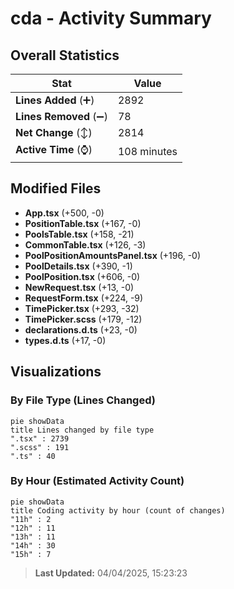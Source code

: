 # cda - Activity Summary 

## Overall Statistics

| Stat                   | Value                                                             |
| ---------------------- | ----------------------------------------------------------------- |
| **Lines Added** (➕)   | 2892                                          |
| **Lines Removed** (➖) | 78                                        |
| **Net Change** (↕)    | 2814                |
| **Active Time** (⌚)   | 108 minutes |


## Modified Files
- **App.tsx** (+500, -0)
- **PositionTable.tsx** (+167, -0)
- **PoolsTable.tsx** (+158, -21)
- **CommonTable.tsx** (+126, -3)
- **PoolPositionAmountsPanel.tsx** (+196, -0)
- **PoolDetails.tsx** (+390, -1)
- **PoolPosition.tsx** (+606, -0)
- **NewRequest.tsx** (+13, -0)
- **RequestForm.tsx** (+224, -9)
- **TimePicker.tsx** (+293, -32)
- **TimePicker.scss** (+179, -12)
- **declarations.d.ts** (+23, -0)
- **types.d.ts** (+17, -0)

## Visualizations

### By File Type (Lines Changed)

```mermaid
pie showData
title Lines changed by file type
".tsx" : 2739
".scss" : 191
".ts" : 40
```

### By Hour (Estimated Activity Count)

```mermaid
pie showData
title Coding activity by hour (count of changes)
"11h" : 2
"12h" : 11
"13h" : 11
"14h" : 30
"15h" : 7
```


> **Last Updated:** 04/04/2025, 15:23:23